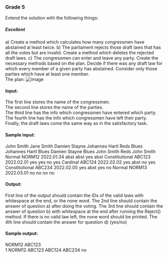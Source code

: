 ### Grade 5
Extend the solution with the following things: 
##### Excellent 
a) Create a method which calculates how many congressmen have abstained al least twice. 
b) The parliament rejects those draft laws that has all the votes but are invalid. Create a method which deletes the rejected draft laws. 
c) The congressmen can enter and leave any party. Create the necessary methods based on the plan. 
Decide if there was any draft law for which every member of a given party has abstained. Consider only those parties which have at least one member.   
The plan:
![image](https://github.com/user-attachments/assets/6313c077-03bd-4035-99d9-ce97f816fc4b)
#### Input: 
The first line stores the name of the congressmen. 
<br> The second line stores the name of the parties. 
<br> The third line has the info which congressmen have entered which party. 
<br> The fourth line has the info which congressmen have left their party. 
<br>   Finally, the draft laws come the same way as in the satisfactory task. 
#### Sample input: 
John Smith Jane Smith Damien Stayne Johannes Hartl 
Reds Blues 
Johannes Hartl Blues Damien Stayne Blues John Smith Reds 
John Smith 
Normal NORM12 2022.01.34 abst abst yes abst 
Constitutional ABC123 2022.02.01 yes yes no yes 
Cardinal ABC124 2022.02.02 yes abst no yes 
Constitutional ABC234 2022.02.05 yes abst yes no 
Normal NORM13 2022.03.01 no no no no 
#### Output: 
First line of the output should contain the IDs of the valid laws with whitespace at the end, or the none word. 
The 2nd line should contain the answer of question a) after doing the voting. 
The 3rd line should contain the answer of question b) with whitespace at the end after running the Reject() 
method. If there is no valid law left, the none word should be printed. 
The 4th line should contain the answer for question d) (yes/no) 
#### Sample output: 
NORM12 ABC123  
1 
NORM12 ABC123 ABC124 ABC234 
no

